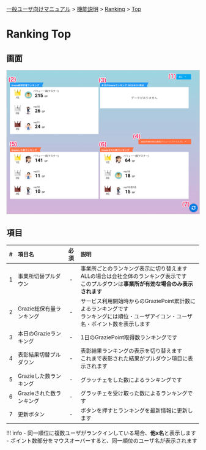 [一般ユーザ向けマニュアル](../../../一般機能/) > [機能説明](../../../一般機能/#_2) > [Ranking](../../../一般機能/#ranking) > [Top](#)
# Ranking Top

## 画面
<a href="../../../images/ranking/1-1.png" data-lightbox="スクリーンショット" data-title="スクリーンショット">
    <img src="../../../images/ranking/1-1.png" style="border: solid 1px #ccc; width: 800px;" />
</a>


## 項目
|   #   | 項目名                   | 必須  | 説明                                                                                                                                      |
| :---: | :----------------------- | :---: | :---------------------------------------------------------------------------------------------------------------------------------------- |
|   1   | 事業所切替プルダウン     |   -   | 事業所ごとのランキング表示に切り替えます<br>ALLの場合は会社全体のランキング表示です<br>このプルダウンは**事業所が有効な場合のみ表示されます** |
|   2   | Grazie総保有量ランキング |   -   | サービス利用開始時からのGraziePoint累計数によるランキングです<br>ランキングには順位・ユーザアイコン・ユーザ名・ポイント数を表示します                                                                            |
|   3   | 本日のGrazieランキング   |   -   | 1日のGraziePoint取得数ランキングです                                                                                                      |
|   4   | 表彰結果切替プルダウン   |   -   | 表彰結果ランキングの表示を切り替えます<br>これまで表彰された結果がプルダウン項目に表示されます |
|   5   | Grazieした数ランキング   |   -   | グラッチェをした数によるランキングです                                                                                                                                          |
|   6   | Grazieされた数ランキング |   -   |  グラッチェを受け取った数によるランキングです                                                                                                                                         |
|   7   | 更新ボタン               |   -   | ボタンを押すとランキングを最新情報に更新します                                                                                            |

!!! info
    - 同一順位に複数ユーザがランクインしている場合、**他x名**と表示します
        - ポイント数部分をマウスオーバーすると、同一順位のユーザ名が表示されます

